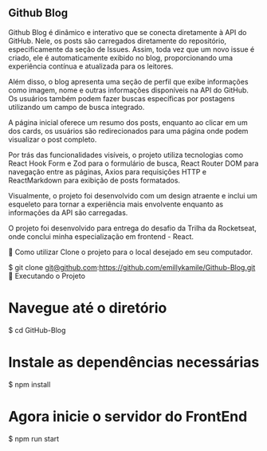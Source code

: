 ## Github Blog <br>

Github Blog  é dinâmico e interativo que se conecta diretamente à API do GitHub. Nele, os posts são carregados diretamente do repositório, especificamente da seção de Issues. Assim, toda vez que um novo issue é criado, ele é automaticamente exibido no blog, proporcionando uma experiência contínua e atualizada para os leitores.

Além disso, o blog apresenta uma seção de perfil que exibe informações como imagem, nome e outras informações disponíveis na API do GitHub. Os usuários também podem fazer buscas específicas por postagens utilizando um campo de busca integrado.

A página inicial oferece um resumo dos posts, enquanto ao clicar em um dos cards, os usuários são redirecionados para uma página onde podem visualizar o post completo.

Por trás das funcionalidades visíveis, o projeto utiliza tecnologias como React Hook Form e Zod para o formulário de busca, React Router DOM para navegação entre as páginas, Axios para requisições HTTP e ReactMarkdown para exibição de posts formatados.

Visualmente, o projeto foi desenvolvido com um design atraente e inclui um esqueleto para tornar a experiência mais envolvente enquanto as informações da API são carregadas.

O projeto foi desenvolvido para entrega do desafio da Trilha da Rocketseat, onde conclui minha especialização em frontend - React.

🚀 Como utilizar
Clone o projeto para o local desejado em seu computador.

$ git clone git@github.com:https://github.com/emillykamile/Github-Blog.git
🚧 Executando o Projeto
# Navegue até o diretório
$ cd GitHub-Blog

# Instale as dependências necessárias
$ npm install

# Agora inicie o servidor do FrontEnd
$ npm run start